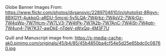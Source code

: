 Globe Banner Images From:
https://www.flickr.com/photos/dysanovic/2289704610/in/photolist-8Rgyn-8BXGYf-4ukkpG-aRDU-5mcgj-5y5LQA-7W4rbz-7W4sV2-7W4rGz-7W4qWp-7W7Hcm-7W7LV3-7W4tPk-7W7A2b-7W7AnC-7W4jSt-7W4qtr-7W4un4-7W7K37-awDkE-nTdeV-sWxQq-4M3F7U

Quill and Manuscript image from:
https://s-media-cache-ak0.pinimg.com/originals/45/b4/85/45b4850ba4cf54e5d25e65bdc0c08760.jpg
